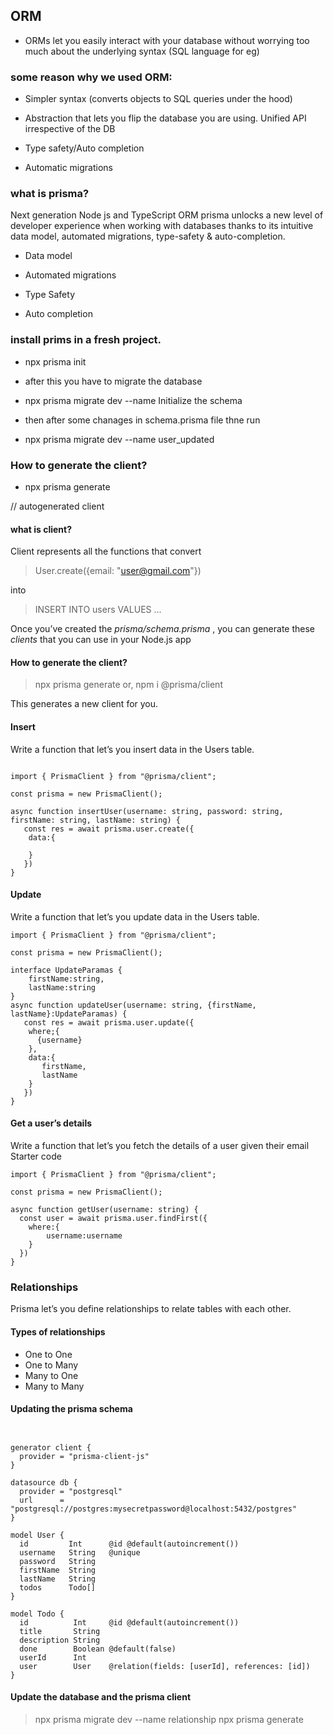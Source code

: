 ## ORM

- ORMs let you easily interact with your database without worrying too much about the underlying syntax (SQL language for eg)

### some reason why we used ORM:

- Simpler syntax (converts objects to SQL queries under the hood)

- Abstraction that lets you flip the database you are using. Unified API irrespective of the DB

- Type safety/Auto completion

- Automatic migrations

### what is prisma?

Next generation Node js and TypeScript ORM
prisma unlocks a new level of developer experience when working with databases thanks to its intuitive data model, automated migrations, type-safety & auto-completion.

- Data model

- Automated migrations

- Type Safety

- Auto completion

### install prims in a fresh project.

- npx prisma init

- after this you have to migrate the database

- npx prisma migrate dev --name Initialize the schema

- then after some chanages in schema.prisma file thne run

- npx prisma migrate dev --name user_updated

### How to generate the client?

- npx prisma generate

// autogenerated client

#### what is client?

Client represents all the functions that convert

> User.create({email: "user@gmail.com"})

into

> INSERT INTO users VALUES ...

Once you’ve created the _prisma/schema.prisma_ , you can generate these _clients_ that you can use in your Node.js app

#### How to generate the client?

> npx prisma generate
> or,
> npm i @prisma/client

This generates a new client for you.

#### Insert

Write a function that let’s you insert data in the Users table.

```

import { PrismaClient } from "@prisma/client";

const prisma = new PrismaClient();

async function insertUser(username: string, password: string, firstName: string, lastName: string) {
   const res = await prisma.user.create({
    data:{

    }
   })
}

```

#### Update

Write a function that let’s you update data in the Users table.

```
import { PrismaClient } from "@prisma/client";

const prisma = new PrismaClient();

interface UpdateParamas {
    firstName:string,
    lastName:string
}
async function updateUser(username: string, {firstName, lastName}:UpdateParamas) {
   const res = await prisma.user.update({
    where;{
      {username}
    },
    data:{
       firstName,
       lastName
    }
   })
}

```

#### Get a user’s details

Write a function that let’s you fetch the details of a user given their email
Starter code

```
import { PrismaClient } from "@prisma/client";

const prisma = new PrismaClient();

async function getUser(username: string) {
  const user = await prisma.user.findFirst({
    where:{
        username:username
    }
  })
}

```

### Relationships

Prisma let’s you define relationships to relate tables with each other.

#### Types of relationships

- One to One
- One to Many
- Many to One
- Many to Many

#### Updating the prisma schema

```


generator client {
  provider = "prisma-client-js"
}

datasource db {
  provider = "postgresql"
  url      = "postgresql://postgres:mysecretpassword@localhost:5432/postgres"
}

model User {
  id         Int      @id @default(autoincrement())
  username   String   @unique
  password   String
  firstName  String
  lastName   String
  todos      Todo[]
}

model Todo {
  id          Int     @id @default(autoincrement())
  title       String
  description String
  done        Boolean @default(false)
  userId      Int
  user        User    @relation(fields: [userId], references: [id])
}

```

#### Update the database and the prisma client

> npx prisma migrate dev --name relationship
> npx prisma generate

